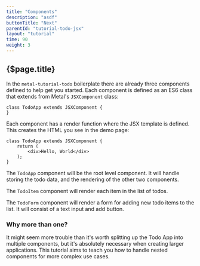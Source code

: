 ```yaml
---
title: "Components"
description: "asdf"
buttonTitle: "Next"
parentId: "tutorial-todo-jsx"
layout: "tutorial"
time: 90
weight: 3
---
```


## {$page.title}

In the `metal-tutorial-todo` boilerplate there are already three components 
defined to help get you started. Each component is defined as an ES6 class that 
extends from Metal's `JSXComponent` class:

```text/jsx
class TodoApp extends JSXComponent {
}
```

Each component has a render function where the JSX template is defined. This
creates the HTML you see in the demo page:

```text/jsx
class TodoApp extends JSXComponent {
	return (
		<div>Hello, World</div>
	);
}
```

The `TodoApp` component will be the root level component. It will handle storing
the todo data, and the rendering of the other two components.

The `TodoItem` component will render each item in the list of todos.

The `TodoForm` component will render a form for adding new todo items to the
list. It will consist of a text input and add button.

### Why more than one?

It might seem more trouble than it's worth splitting up the Todo App into
multiple components, but it's absolutely necessary when creating larger
applications. This tutorial aims to teach you how to handle nested components
for more complex use cases.
